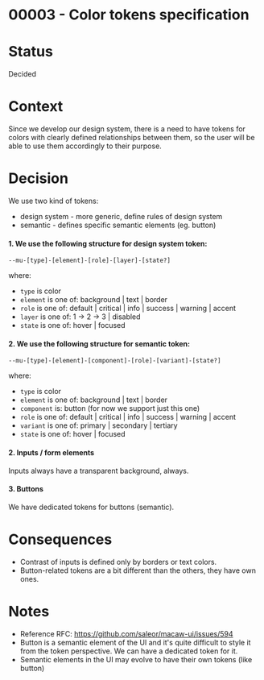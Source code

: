 # 00003 - Color tokens specification

# Status

Decided

# Context

Since we develop our design system, there is a need to have tokens for colors
with clearly defined relationships between them, so the user will be able to use them accordingly to their purpose.

# Decision

We use two kind of tokens:

- design system - more generic, define rules of design system
- semantic - defines specific semantic elements (eg. button)

#### 1. We use the following structure for design system token:

`--mu-[type]-[element]-[role]-[layer]-[state?]`

where:

- `type` is color
- `element` is one of: background | text | border
- `role` is one of: default | critical | info | success | warning | accent
- `layer` is one of: 1 -> 2 -> 3 | disabled
- `state` is one of: hover | focused

#### 2. We use the following structure for semantic token:

`--mu-[type]-[element]-[component]-[role]-[variant]-[state?]`

where:

- `type` is color
- `element` is one of: background | text | border
- `component` is: button (for now we support just this one)
- `role` is one of: default | critical | info | success | warning | accent
- `variant` is one of: primary | secondary | tertiary
- `state` is one of: hover | focused

#### 2. Inputs / form elements

Inputs always have a transparent background, always.

#### 3. Buttons

We have dedicated tokens for buttons (semantic).

# Consequences

- Contrast of inputs is defined only by borders or text colors.
- Button-related tokens are a bit different than the others, they have own ones.

# Notes

- Reference RFC: https://github.com/saleor/macaw-ui/issues/594
- Button is a semantic element of the UI and it's quite difficult to style it from the token perspective. We can have a dedicated token for it.
- Semantic elements in the UI may evolve to have their own tokens (like button)

